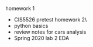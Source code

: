 homework 1
- CIS5526 pretest
homework 2\
- python basics
- review notes for cars analysis
- Spring 2020 lab 2 EDA
